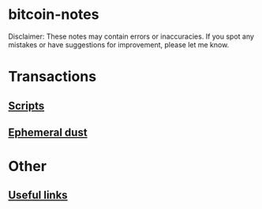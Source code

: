# bitcoin-notes
Disclaimer: These notes may contain errors or inaccuracies. If you spot any mistakes or have suggestions for improvement, please let me know.

# Transactions
## [Scripts](scripts.md)
## [Ephemeral dust](ephemeral_dust.md)

# Other
## [Useful links](useful_links.md)

